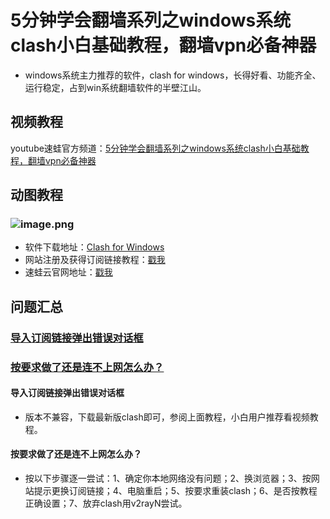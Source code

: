 # 5分钟学会翻墙系列之windows系统clash小白基础教程，翻墙vpn必备神器
* windows系统主力推荐的软件，clash for windows，长得好看、功能齐全、运行稳定，占到win系统翻墙软件的半壁江山。
## 视频教程
youtube速蛙官方频道：<a href="https://www.youtube.com/watch?v=IRJDNWOS05Y" target="_blank">5分钟学会翻墙系列之windows系统clash小白基础教程，翻墙vpn必备神器</a>
## 动图教程

### ![image.png](https://media.giphy.com/media/MdMjIu5ThqRSkqO1k0/giphy.gif)
* 软件下载地址：[Clash for Windows](https://github.com/Fndroid/clash_for_windows_pkg/releases)
* 网站注册及获得订阅链接教程：[戳我](https://speedfrogs.github.io/speedfrogs/forlogin)
* 速蛙云官网地址：[戳我](https://faster.bleakone.xyz/)
## 问题汇总
### <a href="#mark1">导入订阅链接弹出错误对话框</a>
### <a href="#mark2">按要求做了还是连不上网怎么办？</a>
<a id="mark1"></a>

#### 导入订阅链接弹出错误对话框
* 版本不兼容，下载最新版clash即可，参阅上面教程，小白用户推荐看视频教程。
<a id="mark2"></a>

#### 按要求做了还是连不上网怎么办？
* 按以下步骤逐一尝试：1、确定你本地网络没有问题；2、换浏览器；3、按网站提示更换订阅链接；4、电脑重启；5、按要求重装clash；6、是否按教程正确设置；7、放弃clash用v2rayN尝试。
